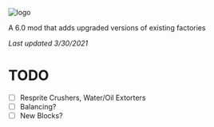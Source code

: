 ![logo](https://github.com/genNAowl/Upgraded-Factories/blob/master/logo.png)

A 6.0 mod that adds upgraded versions of existing factories

*Last updated 3/30/2021*

# TODO
- [ ] Resprite Crushers, Water/Oil Extorters
- [ ] Balancing?
- [ ] New Blocks?
